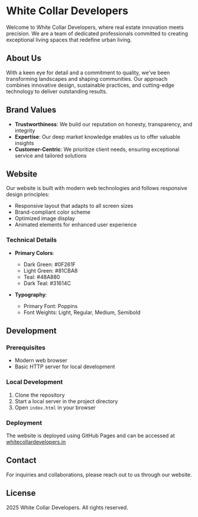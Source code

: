 # White Collar Developers

Welcome to White Collar Developers, where real estate innovation meets precision. We are a team of dedicated professionals committed to creating exceptional living spaces that redefine urban living.

## About Us

With a keen eye for detail and a commitment to quality, we've been transforming landscapes and shaping communities. Our approach combines innovative design, sustainable practices, and cutting-edge technology to deliver outstanding results.

## Brand Values

- **Trustworthiness**: We build our reputation on honesty, transparency, and integrity
- **Expertise**: Our deep market knowledge enables us to offer valuable insights
- **Customer-Centric**: We prioritize client needs, ensuring exceptional service and tailored solutions

## Website

Our website is built with modern web technologies and follows responsive design principles:
- Responsive layout that adapts to all screen sizes
- Brand-compliant color scheme
- Optimized image display
- Animated elements for enhanced user experience

### Technical Details

- **Primary Colors**:
  - Dark Green: #0F261F
  - Light Green: #81CBA8
  - Teal: #48A880
  - Dark Teal: #31614C

- **Typography**:
  - Primary Font: Poppins
  - Font Weights: Light, Regular, Medium, Semibold

## Development

### Prerequisites
- Modern web browser
- Basic HTTP server for local development

### Local Development
1. Clone the repository
2. Start a local server in the project directory
3. Open `index.html` in your browser

### Deployment
The website is deployed using GitHub Pages and can be accessed at [whitecollardevelopers.in](https://whitecollardevelopers.in)

## Contact

For inquiries and collaborations, please reach out to us through our website.

## License

 2025 White Collar Developers. All rights reserved.
